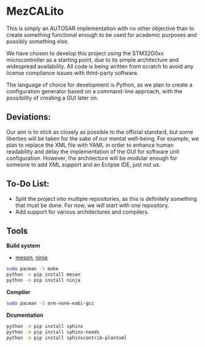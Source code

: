MezCALito
=========


This is simply an AUTOSAR implementation with no other objective than to create something functional enough to be used for academic purposes and possibly something else.

We have chosen to develop this project using the STM32G0xx microcontroller as a starting point, due to its simple architecture and widespread availability. All code is being written from scratch to avoid any license compliance issues with third-party software.

The language of choice for development is Python, as we plan to create a configuration generator based on a command-line approach, with the possibility of creating a GUI later on.

Deviations:
-------

Our aim is to stick as closely as possible to the official standard, but some liberties will be taken for the sake of our mental well-being. For example, we plan to replace the XML file with YAML in order to enhance human readability and delay the implementation of the GUI for software unit configuration. However, the architecture will be modular enough for someone to add XML support and an Eclipse IDE, just not us.

To-Do List:
-----

- Split the project into multiple repositories, as this is definitely something that must be done. For now, we will start with one repository.
- Add support for various architectures and compilers.


Tools
-----

**Build system**

- [meson](https://github.com/mesonbuild/meson), [ninja](https://github.com/ninja-build/ninja)


```bash
sudo pacman -S make
python -m pip install meson
python -m pip install ninja
```

**Compiler**

```bash
sudo pacman -S arm-none-eabi-gcc
```

**Dcumentation**

```bash
python -m pip install sphinx
python -m pip install sphinx-needs  
python -m pip install sphinxcontrib-plantuml
```
